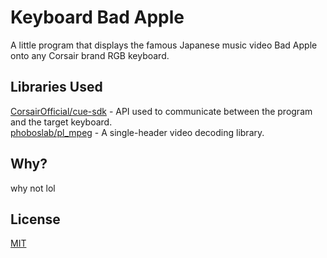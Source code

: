 # Keyboard Bad Apple

A little program that displays the famous Japanese music video Bad Apple onto any Corsair brand RGB keyboard.




## Libraries Used

[CorsairOfficial/cue-sdk](https://github.com/CorsairOfficial/cue-sdk) - API used to communicate between the program and the target keyboard.  
[phoboslab/pl_mpeg](https://github.com/phoboslab/pl_mpeg) - A single-header video decoding library.


## Why?

why not lol


## License

[MIT](https://choosealicense.com/licenses/mit/)

